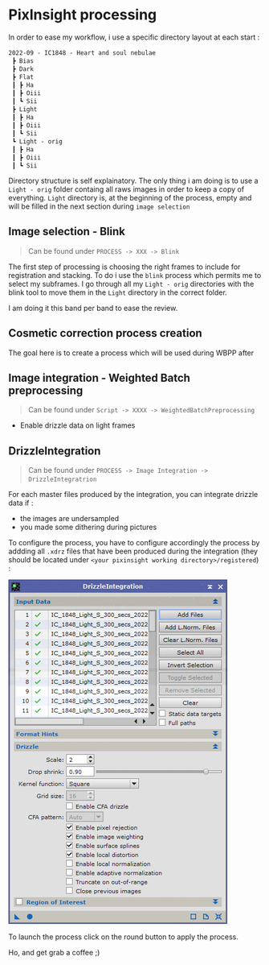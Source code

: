 # PixInsight processing

In order to ease my workflow, i use a specific directory layout at each start :

```
2022-09 - IC1848 - Heart and soul nebulae
 ┣ Bias
 ┣ Dark
 ┣ Flat
 ┃ ┣ Ha
 ┃ ┣ Oiii
 ┃ ┗ Sii
 ┣ Light
 ┃ ┣ Ha
 ┃ ┣ Oiii
 ┃ ┗ Sii
 ┗ Light - orig
 ┃ ┣ Ha
 ┃ ┣ Oiii
 ┃ ┗ Sii
 ```

Directory structure is self explainatory. The only thing i am doing is to use a `Light - orig` folder containg all raws images in order to keep a copy of everything.
`Light` directory is, at the beginning of the process, empty and will be filled in the next section during `image selection`

## Image selection - Blink

> Can be found under `PROCESS -> XXX -> Blink`

The first step of processing is choosing the right frames to include for registration and stacking.
To do i use the `blink` process which permits me to select my subframes.
I go through all my `Light - orig` directories with the blink tool to move them in the `Light` directory in the correct folder.

I am doing it this band per band to ease the review.

## Cosmetic correction process creation

The goal here is to create a process which will be used during WBPP after

## Image integration - Weighted Batch preprocessing

> Can be found under `Script -> XXXX -> WeightedBatchPreprocessing`

- Enable drizzle data on light frames

## DrizzleIntegration 

> Can be found under `PROCESS -> Image Integration -> DrizzleIntegratrion`

For each master files produced by the integration, you can integrate drizzle data if :
- the images are undersampled
- you made some dithering during pictures

To configure the process, you have to configure accordingly the process by addding all `.xdrz` files that have been produced during the integration (they should be located under `<your pixinsight working directory>/registered`) :

 ![Drizzle integration configuration](img/drizzle_configuration.png)

 To launch the process click on the round button to apply the process.

 Ho, and get grab a coffee ;) 